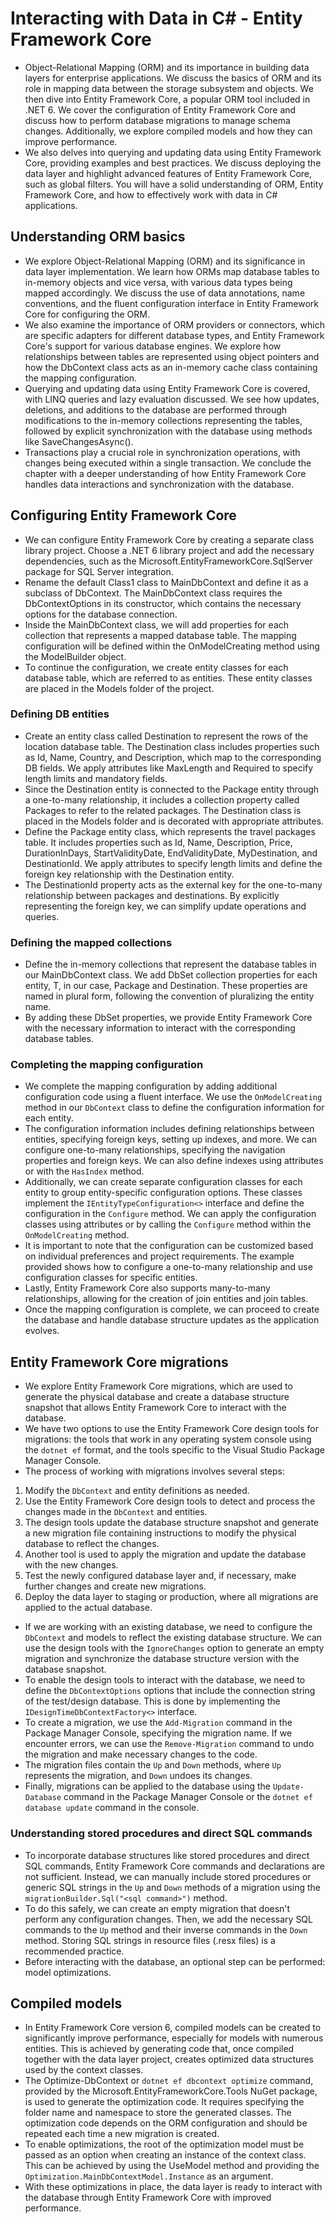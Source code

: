 # Interacting with Data in C# - Entity Framework Core
- Object-Relational Mapping (ORM) and its importance in building data layers for enterprise applications. We discuss the basics of ORM and its role in mapping data between the storage subsystem and objects. We then dive into Entity Framework Core, a popular ORM tool included in .NET 6. We cover the configuration of Entity Framework Core and discuss how to perform database migrations to manage schema changes. Additionally, we explore compiled models and how they can improve performance.
- We also delves into querying and updating data using Entity Framework Core, providing examples and best practices. We discuss deploying the data layer and highlight advanced features of Entity Framework Core, such as global filters. You will have a solid understanding of ORM, Entity Framework Core, and how to effectively work with data in C# applications.

## Understanding ORM basics
- We explore Object-Relational Mapping (ORM) and its significance in data layer implementation. We learn how ORMs map database tables to in-memory objects and vice versa, with various data types being mapped accordingly. We discuss the use of data annotations, name conventions, and the fluent configuration interface in Entity Framework Core for configuring the ORM.
- We also examine the importance of ORM providers or connectors, which are specific adapters for different database types, and Entity Framework Core's support for various database engines. We explore how relationships between tables are represented using object pointers and how the DbContext class acts as an in-memory cache class containing the mapping configuration.
- Querying and updating data using Entity Framework Core is covered, with LINQ queries and lazy evaluation discussed. We see how updates, deletions, and additions to the database are performed through modifications to the in-memory collections representing the tables, followed by explicit synchronization with the database using methods like SaveChangesAsync().
- Transactions play a crucial role in synchronization operations, with changes being executed within a single transaction. We conclude the chapter with a deeper understanding of how Entity Framework Core handles data interactions and synchronization with the database.

## Configuring Entity Framework Core
- We can configure Entity Framework Core by creating a separate class library project. Choose a .NET 6 library project and add the necessary dependencies, such as the Microsoft.EntityFrameworkCore.SqlServer package for SQL Server integration.
- Rename the default Class1 class to MainDbContext and define it as a subclass of DbContext. The MainDbContext class requires the DbContextOptions in its constructor, which contains the necessary options for the database connection.
- Inside the MainDbContext class, we will add properties for each collection that represents a mapped database table. The mapping configuration will be defined within the OnModelCreating method using the ModelBuilder object.
- To continue the configuration, we create entity classes for each database table, which are referred to as entities. These entity classes are placed in the Models folder of the project.

### Defining DB entities
- Create an entity class called Destination to represent the rows of the location database table. The Destination class includes properties such as Id, Name, Country, and Description, which map to the corresponding DB fields. We apply attributes like MaxLength and Required to specify length limits and mandatory fields.
- Since the Destination entity is connected to the Package entity through a one-to-many relationship, it includes a collection property called Packages to refer to the related packages. The Destination class is placed in the Models folder and is decorated with appropriate attributes.
- Define the Package entity class, which represents the travel packages table. It includes properties such as Id, Name, Description, Price, DurationInDays, StartValidityDate, EndValidityDate, MyDestination, and DestinationId. We apply attributes to specify length limits and define the foreign key relationship with the Destination entity.
- The DestinationId property acts as the external key for the one-to-many relationship between packages and destinations. By explicitly representing the foreign key, we can simplify update operations and queries.

### Defining the mapped collections
- Define the in-memory collections that represent the database tables in our MainDbContext class. We add DbSet<T> collection properties for each entity, T, in our case, Package and Destination. These properties are named in plural form, following the convention of pluralizing the entity name.
- By adding these DbSet properties, we provide Entity Framework Core with the necessary information to interact with the corresponding database tables.

### Completing the mapping configuration
- We complete the mapping configuration by adding additional configuration code using a fluent interface. We use the `OnModelCreating` method in our `DbContext` class to define the configuration information for each entity.
- The configuration information includes defining relationships between entities, specifying foreign keys, setting up indexes, and more. We can configure one-to-many relationships, specifying the navigation properties and foreign keys. We can also define indexes using attributes or with the `HasIndex` method.
- Additionally, we can create separate configuration classes for each entity to group entity-specific configuration options. These classes implement the `IEntityTypeConfiguration<>` interface and define the configuration in the `Configure` method. We can apply the configuration classes using attributes or by calling the `Configure` method within the `OnModelCreating` method.
- It is important to note that the configuration can be customized based on individual preferences and project requirements. The example provided shows how to configure a one-to-many relationship and use configuration classes for specific entities.
- Lastly, Entity Framework Core also supports many-to-many relationships, allowing for the creation of join entities and join tables.
- Once the mapping configuration is complete, we can proceed to create the database and handle database structure updates as the application evolves.

## Entity Framework Core migrations
- We explore Entity Framework Core migrations, which are used to generate the physical database and create a database structure snapshot that allows Entity Framework Core to interact with the database.
- We have two options to use the Entity Framework Core design tools for migrations: the tools that work in any operating system console using the `dotnet ef` format, and the tools specific to the Visual Studio Package Manager Console.
- The process of working with migrations involves several steps:
1. Modify the `DbContext` and entity definitions as needed.
2. Use the Entity Framework Core design tools to detect and process the changes made in the `DbContext` and entities.
3. The design tools update the database structure snapshot and generate a new migration file containing instructions to modify the physical database to reflect the changes.
4. Another tool is used to apply the migration and update the database with the new changes.
5. Test the newly configured database layer and, if necessary, make further changes and create new migrations.
6. Deploy the data layer to staging or production, where all migrations are applied to the actual database.
- If we are working with an existing database, we need to configure the `DbContext` and models to reflect the existing database structure. We can use the design tools with the `IgnoreChanges` option to generate an empty migration and synchronize the database structure version with the database snapshot.
- To enable the design tools to interact with the database, we need to define the `DbContextOptions` options that include the connection string of the test/design database. This is done by implementing the `IDesignTimeDbContextFactory<>` interface.
- To create a migration, we use the `Add-Migration` command in the Package Manager Console, specifying the migration name. If we encounter errors, we can use the `Remove-Migration` command to undo the migration and make necessary changes to the code.
- The migration files contain the `Up` and `Down` methods, where `Up` represents the migration, and `Down` undoes its changes.
- Finally, migrations can be applied to the database using the `Update-Database` command in the Package Manager Console or the `dotnet ef database update` command in the console.

### Understanding stored procedures and direct SQL commands
- To incorporate database structures like stored procedures and direct SQL commands, Entity Framework Core commands and declarations are not sufficient. Instead, we can manually include stored procedures or generic SQL strings in the `Up` and `Down` methods of a migration using the `migrationBuilder.Sql("<sql command>")` method.
- To do this safely, we can create an empty migration that doesn't perform any configuration changes. Then, we add the necessary SQL commands to the `Up` method and their inverse commands in the `Down` method. Storing SQL strings in resource files (.resx files) is a recommended practice.
- Before interacting with the database, an optional step can be performed: model optimizations.

## Compiled models
- In Entity Framework Core version 6, compiled models can be created to significantly improve performance, especially for models with numerous entities. This is achieved by generating code that, once compiled together with the data layer project, creates optimized data structures used by the context classes.
- The Optimize-DbContext or `dotnet ef dbcontext optimize` command, provided by the Microsoft.EntityFrameworkCore.Tools NuGet package, is used to generate the optimization code. It requires specifying the folder name and namespace to store the generated classes. The optimization code depends on the ORM configuration and should be repeated each time a new migration is created.
- To enable optimizations, the root of the optimization model must be passed as an option when creating an instance of the context class. This can be achieved by using the UseModel method and providing the `Optimization.MainDbContextModel.Instance` as an argument.
- With these optimizations in place, the data layer is ready to interact with the database through Entity Framework Core with improved performance.